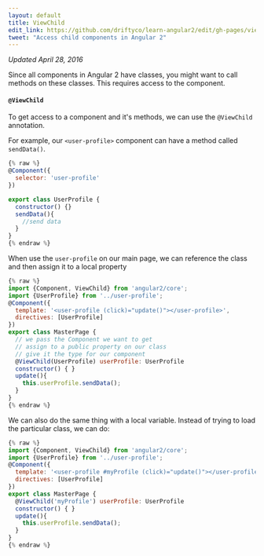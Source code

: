 ```yaml
---
layout: default
title: ViewChild
edit_link: https://github.com/driftyco/learn-angular2/edit/gh-pages/viewChild/index.md
tweet: "Access child components in Angular 2"
---
```



_Updated April 28, 2016_

Since all components in Angular 2 have classes, you might want to call methods on these classes. This requires access to the component.

#### `@ViewChild`

To get access to a component and it's methods, we can use the `@ViewChild` annotation.

For example, our `<user-profile>` component can have a method called `sendData()`.


```javascript
{% raw %}
@Component({
  selector: 'user-profile'
})

export class UserProfile {
  constructor() {}
  sendData(){
    //send data
  }
}
{% endraw %}
```

When use the `user-profile` on our main page, we can reference the class and then assign it to a local property

```javascript
{% raw %}
import {Component, ViewChild} from 'angular2/core';
import {UserProfile} from '../user-profile';
@Component({
  template: '<user-profile (click)="update()"></user-profile>',
  directives: [UserProfile]
})
export class MasterPage {
  // we pass the Component we want to get
  // assign to a public property on our class
  // give it the type for our component
  @ViewChild(UserProfile) userProfile: UserProfile
  constructor() { }
  update(){
    this.userProfile.sendData();
  }
}
{% endraw %}
```


We can also do the same thing with a local variable.
Instead of trying to load the particular class, we can do:

```javascript
{% raw %}
import {Component, ViewChild} from 'angular2/core';
import {UserProfile} from '../user-profile';
@Component({
  template: '<user-profile #myProfile (click)="update()"></user-profile>',
  directives: [UserProfile]
})
export class MasterPage {
  @ViewChild('myProfile') userProfile: UserProfile
  constructor() { }
  update(){
    this.userProfile.sendData();
  }
}
{% endraw %}
```

